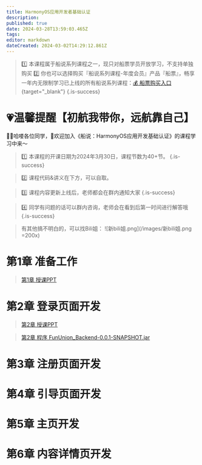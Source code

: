 ```yaml
---
title: HarmonyOS应用开发者基础认证
description: 
published: true
date: 2024-03-28T13:59:03.465Z
tags: 
editor: markdown
dateCreated: 2024-03-02T14:29:12.861Z
---
```



> :one: 本课程属于船说系列课程之一，现只对船票学员开放学习，不支持单独购买
> :two: 你也可以选择购买『船说系列课程-年度会员』产品『船票』，畅享一年内无限制学习已上线的所有船说系列课程：[💰 船票购买入口](https://www.bilibili.com/cheese/pages/packageCourseDetail?productId=598){target="_blank"}
{.is-success}

# 💗温馨提醒【初航我带你，远航靠自己】

🙋‍♂️哈喽各位同学，👏欢迎加入《船说：HarmonyOS应用开发基础认证》的课程学习中来～

> 1️⃣ 本课程的开课日期为2024年3月30日，课程节数为40+节。
{.is-success}

> 2️⃣ 课程代码&讲义在下方，可以自取。

> 3️⃣ 课程内容更新上线后，老师都会在群内通知大家
{.is-success}

> 4️⃣ 同学有问题的话可以群内咨询，老师会在看到后第一时间进行解答哦
{.is-success}

> 有其他搞不明白的，可以找Bili姐：
![新bili姐.png](/images/新bili姐.png =200x)

# 第1章 准备工作

> [第1章 授课PPT](/courses_resource/harmonyos_base/HarmonyOS_resource/chapter01/ppt/harmonyos_ch01.pdf)


# 第2章 登录页面开发

>  [第2章 授课PPT](/courses_resource/harmonyos_base/HarmonyOS_resource/chapter02/ppt/harmonyos_ch02.pdf)  

>  [第2章 程序 FunUnion_Backend-0.0.1-SNAPSHOT.jar](/courses_resource/harmonyos_base/HarmonyOS_resource/chapter02/code/FunUnion_Backend-0.0.1-SNAPSHOT.jar)  


# 第3章 注册页面开发



# 第4章 引导页面开发

# 第5章 主页开发

# 第6章 内容详情页开发